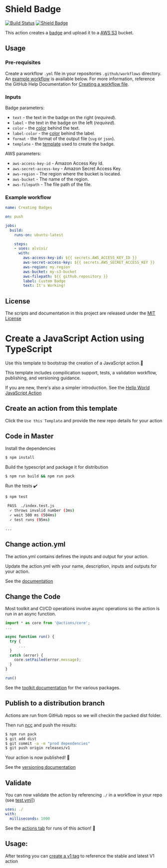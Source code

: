 # Shield Badge

[![Build Status](https://github.com/alvivi/shield-badge/workflows/build-test/badge.svg)](https://github.com/alvivi/shield-badge/actions)
[![Shield Badge](https://alvivi-badges.s3-us-west-2.amazonaws.com/alvivi/shield-badge.svg)](https://github.com/alvivi/shield-badge/actions)

This action creates a [badge](https://shields.io/)  and upload it to a
[AWS S3](https://aws.amazon.com/s3/) bucket.

## Usage

### Pre-requisites

Create a workflow `.yml` file in your repositories `.github/workflows`
directory. An [example workflow](#example-workflow) is available below. For more
information, reference the GitHub Help Documentation for
[Creating a workflow file](https://help.github.com/en/articles/configuring-a-workflow#creating-a-workflow-file).

### Inputs

Badge parameters:

* `text` - the text in the badge on the right (*required*).
* `label` - the text in the badge on the left (*required*).
* `color` - the [color](https://github.com/badges/shields/tree/master/gh-badges#colors) behind the text.
* `label-color` - the [color](https://github.com/badges/shields/tree/master/gh-badges#colors) behind the label.
* `format` - the format of the output file (`svg` or `json`).
* `template` - the [template](https://github.com/badges/shields/tree/master/gh-badges/templates) used to create the badge.

AWS parameters:

* `aws-access-key-id` - Amazon Access Key Id.
* `aws-secret-access-key` - Amazon Secret Access Key.
* `aws-region` - The region where the bucket is located.
* `aws-bucket` - The name of the region.
* `aws-filepath` - The file path of the file.

### Example workflow

```yaml
name: Creating Badges

on: push

jobs:
  build:
    runs-on: ubuntu-latest

    steps:
    - uses: alvivi/
      with:
        aws-access-key-id: ${{ secrets.AWS_ACCESS_KEY_ID }}
        aws-secret-access-key: ${{ secrets.AWS_SECRET_ACCESS_KEY }}
        aws-region: my.region
        aws-bucket: my-s3-bucket
        aws-filepath: ${{ github.repository }}
        label: Custom Badge
        text: It's Working!
```

## License
The scripts and documentation in this project are released under the [MIT License](LICENSE)
















# Create a JavaScript Action using TypeScript

Use this template to bootstrap the creation of a JavaScript action.:rocket:

This template includes compilication support, tests, a validation workflow, publishing, and versioning guidance.

If you are new, there's also a simpler introduction.  See the [Hello World JavaScript Action](https://github.com/actions/hello-world-javascript-action)

## Create an action from this template

Click the `Use this Template` and provide the new repo details for your action

## Code in Master

Install the dependencies
```bash
$ npm install
```

Build the typescript and package it for distribution
```bash
$ npm run build && npm run pack
```

Run the tests :heavy_check_mark:
```bash
$ npm test

 PASS  ./index.test.js
  ✓ throws invalid number (3ms)
  ✓ wait 500 ms (504ms)
  ✓ test runs (95ms)

...
```

## Change action.yml

The action.yml contains defines the inputs and output for your action.

Update the action.yml with your name, description, inputs and outputs for your action.

See the [documentation](https://help.github.com/en/articles/metadata-syntax-for-github-actions)

## Change the Code

Most toolkit and CI/CD operations involve async operations so the action is run in an async function.

```javascript
import * as core from '@actions/core';
...

async function run() {
  try {
      ...
  }
  catch (error) {
    core.setFailed(error.message);
  }
}

run()
```

See the [toolkit documentation](https://github.com/actions/toolkit/blob/master/README.md#packages) for the various packages.

## Publish to a distribution branch

Actions are run from GitHub repos so we will checkin the packed dist folder.

Then run [ncc](https://github.com/zeit/ncc) and push the results:
```bash
$ npm run pack
$ git add dist
$ git commit -a -m "prod dependencies"
$ git push origin releases/v1
```

Your action is now published! :rocket:

See the [versioning documentation](https://github.com/actions/toolkit/blob/master/docs/action-versioning.md)

## Validate

You can now validate the action by referencing `./` in a workflow in your repo (see [test.yml](.github/workflows/test.yml)])

```yaml
uses: ./
with:
  milliseconds: 1000
```

See the [actions tab](https://github.com/actions/javascript-action/actions) for runs of this action! :rocket:

## Usage:

After testing you can [create a v1 tag](https://github.com/actions/toolkit/blob/master/docs/action-versioning.md) to reference the stable and latest V1 action
